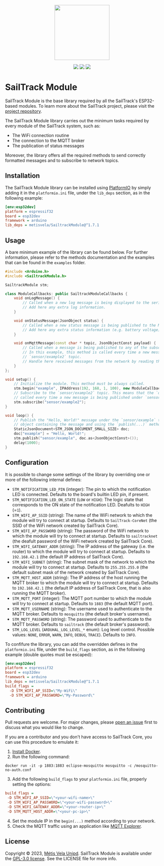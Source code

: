 <p align="center">
  <img src="https://raw.githubusercontent.com/metisvela/sailtrack/main/assets/sailtrack-logo.svg" width="180">
</p>

<p align="center">
  <img src="https://img.shields.io/github/license/metisvela/sailtrack-module" />
  <img src="https://img.shields.io/github/v/release/metisvela/sailtrack-module" />
  <img src="https://img.shields.io/github/actions/workflow/status/metisvela/sailtrack-module/publish.yml" />
</p>


# SailTrack Module

SailTrack Module is the base library required by all the SailTrack's ESP32-based modules. To learn more about the SailTrack project, please visit the [project repository](https://github.com/metisvela/sailtrack).

The SailTrack Module library carries out the minimum tasks required by every module of the SailTrack system, such as:

* The WiFi connection routine
* The connection to the MQTT broker
* The publication of status messages

Moreover, the library offers all the required methods to send correctly formatted messages and to subscribe to network topics.

## Installation

The SailTrack Module library can be installed using [PlatformIO](https://platformio.org) by simply adding it in the `platformio.ini` file, under the `lib_deps` section, as in the following example:

```ini
[env:esp32dev]
platform = espressif32
board = esp32dev
framework = arduino
lib_deps = metisvela/SailtrackModule@^1.7.1
```

## Usage

A bare minimum example of the library can be found below. For further information, please refer to the methods documentation and the examples that can be found in the `examples` folder.

```c++
#include <Arduino.h>
#include <SailtrackModule.h>

SailtrackModule stm;

class ModuleCallbacks: public SailtrackModuleCallbacks {
    void onLogMessage() {
        // Called when a new log message is being displayed to the serial console.
        // Add here any extra log information.
    }

    void onStatusMessage(JsonObject status) {
        // Called when a new status message is being published to the MQTT network.
        // Add here any extra status information (e.g. battery voltage) by adding it to the `status` object.
    }

    void onMqttMessage(const char * topic, JsonObjectConst payload) {
        // Called when a message is being published to any of the subscribed MQTT topics.
        // In this example, this method is called every time a new message is being published under the 
        // `sensor/example2` topic.
        // Handle here received messages from the network by reading the `payload` object and the `topic` string.
    }
};

void setup() {
    // Initialize the module. This method must be always called.
    stm.begin("example", IPAddress(192, 168, 1, 100), new ModuleCallbacks());
    // Subscribe to the `sensor/example2` topic. This means that the `onMqttMessage(...)` method above will be 
    // called every time a new message is being published under `sensor/example2`.
    stm.subscribe("sensor/example2");
}

void loop() {
    // Publish the "Hello, World!" message under the `sensor/example` topic every second by creating the JSON 
    // object containing the message and using the `publish(...)` method.
    StaticJsonDocument<STM_JSON_DOCUMENT_SMALL_SIZE> doc;
    doc["example"] = "Hello, World!";
    stm.publish("sensor/example", doc.as<JsonObjectConst>());
    delay(1000);
}
```

## Configuration

It is possible to change some settings of the library by overriding one or more of the following internal defines:
 - `STM_NOTIFICATION_LED_PIN` (integer): The pin to which the notification LED is connected. Defaults to the board's builtin LED pin, if present.
 - `STM_NOTIFICATION_LED_ON_STATE` (`LOW` or `HIGH`): The logic state that corresponds to the ON state of the notification LED. Deafults to `HIGH` (=`1`).
 - `STM_WIFI_AP_SSID` (string): The name of the WiFi network to which the module will try to connect at startup. Defaults to `SailTrack-CoreNet` (the SSID of the WiFi network created by SailTrack Core).
 - `STM_WIFI_AP_PASSWORD` (string): The password of the WiFi network to which the module will try to connect at startup. Defaults to `sailtracknet` (the deafult password of the WiFi network created by SailTrack Core).
 - `STM_WIFI_GATEWAY_ADDR` (string): The IP address of the gateway (i.e. the router) to which the module will try to connect at startup. Defaults to `192.168.42.1` (the default IP address of SailTrack Core).
 - `STM_WIFI_SUBNET` (string): The subnet mask of the network to which the module will try to connect at startup. Defaults to `255.255.255.0` (the default subnet mask of the network created by SailTrack Core).
 - `STM_MQTT_HOST_ADDR` (string): The IP address of the host running the MQTT broker to which the module will try to connect at startup. Defaults to `192.168.42.1` (the default IP address of SailTrack Core, that is also running the MQTT broker).
 - `STM_MQTT_PORT` (integer): The MQTT port number to which the module will try to connect at startup. Defaults to `1883` (the default MQTT port).
 - `STM_MQTT_USERNAME` (string): The username used to authenticate to the MQTT broker. Defaults to `mosquitto` (the default broker's username).
 - `STM_MQTT_PASSWORD` (string): The password used to authenticate to the MQTT broker. Defaults to `sailtrack` (the default broker's password).
 - `STM_LOG_LEVEL` (`ARDUHAL_LOG_LEVEL_*` enum): Log level control. Possible values: `NONE`, `ERROR`, `WARN`, `INFO`, `DEBUG`, `TRACE`). Defaults to `INFO`.
 
To confifure the library, you can add the overridden defines in the `platformio.ini` file, under the `build_flags` section, as in the following example (double quotes must be escaped):
```ini
[env:esp32dev]
platform = espressif32
board = esp32dev
framework = arduino
lib_deps = metisvela/SailtrackModule@^1.7.1
build_flags = 
  -D STM_WIFI_AP_SSID=\"My-WiFi\"
  -D STM_WIFI_AP_PASSWORD=\"My-Password\"
```

## Contributing

Pull requests are welcome. For major changes, please [open an issue](https://github.com/metisvela/sailtrack-module/issues/new) first to discuss what you would like to change.

If you are a contributor and you don't have access to SailTrack Core, you can use this procedure to emulate it:
 1. [Install Docker](https://docs.docker.com/get-docker/).
 2. Run the following command:
 ```
 docker run -it -p 1883:1883 eclipse-mosquitto mosquitto -c /mosquitto-no-auth.conf
 ```
 3. Add the following `build_flags` to your `platformio.ini` file, properly setting the options:
 ```ini
build_flags = 
  -D STM_WIFI_AP_SSID=\"<your-wifi-name>\"
  -D STM_WIFI_AP_PASSWORD=\"<your-wifi-password>\"
  -D STM_WIFI_GATEWAY_ADDR=\"<your-router-ip>\"
  -D STM_MQTT_HOST_ADDR=\"<your-pc-ip>\"
 ```
 4. Set the module IP in the `begin(...)` method according to your network.
 5. Check the MQTT traffic using an application like [MQTT Explorer](http://mqtt-explorer.com).

## License

Copyright © 2023, [Métis Vela Unipd](https://github.com/metisvela). SailTrack Module is available under the [GPL-3.0 license](https://www.gnu.org/licenses/gpl-3.0.en.html). See the LICENSE file for more info. 
